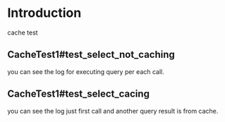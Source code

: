 # Introduction

cache test

## CacheTest1#test_select_not_caching

you can see the log for executing query per each call.

## CacheTest1#test_select_cacing

you can see the log just first call and another query result is from cache.